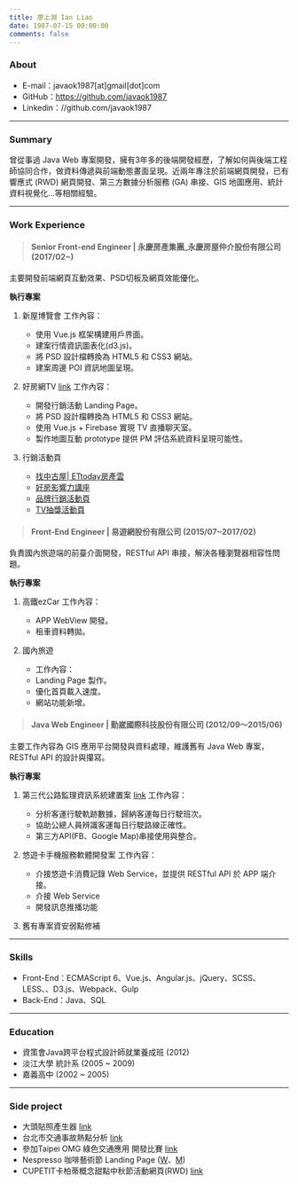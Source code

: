 ```yaml
---
title: 廖上淵 Ian Liao
date: 1987-07-15 00:00:00
comments: false
---
```


### About
- E-mail：javaok1987[at]gmail[dot]com
- GitHub：https://github.com/javaok1987
- Linkedin：//github.com/javaok1987

---------------------------------------
### Summary

曾從事過 Java Web 專案開發，擁有3年多的後端開發經歷，了解如何與後端工程師協同合作，做資料傳遞與前端動態畫面呈現。近兩年專注於前端網頁開發，已有響應式 (RWD) 網頁開發、第三方數據分析服務 (GA) 串接、GIS 地圖應用、統計資料視覺化...等相關經驗。


---------------------------------------
### Work Experience

> #### Senior Front-end Engineer | 永慶房產集團_永慶房屋仲介股份有限公司 (2017/02~)

  主要開發前端網頁互動效果、PSD切板及網頁效能優化。

__執行專案__
  1.  新屋博覽會
      工作內容：
      - 使用 Vue.js 框架構建用戶界面。
      - 建案行情資訊圖表化(d3.js)。
      - 將 PSD 設計檔轉換為 HTML5 和 CSS3 網站。
      - 建案周邊 POI 資訊地圖呈現。

  1.  好房網TV [link](https://bit.ly/HF_TV)
      工作內容：
      - 開發行銷活動 Landing Page。
      - 將 PSD 設計檔轉換為 HTML5 和 CSS3 網站。
      - 使用 Vue.js + Firebase 實現 TV 直播聊天室。
      - 製作地圖互動 prototype 提供 PM 評估系統資料呈現可能性。

  1.  行銷活動頁
      - [找中古屋| ETtoday房產雲](https://bit.ly/2w5PVZp)
      - [好房影響力講座](https://bit.ly/2w3Vzeo)
      - [品牌行銷活動頁](https://bit.ly/2w3KD0w)
      - [TV抽獎活動頁](https://bit.ly/2w63vff)


> #### Front-End Engineer | 易遊網股份有限公司 (2015/07~2017/02)

  負責國內旅遊端的前臺介面開發，RESTful API 串接，解決各種瀏覽器相容性問題。

__執行專案__
  1.  高鐵ezCar
      工作內容：
      - APP WebView 開發。
      - 租車資料轉拋。

  1.  國內旅遊
      - 工作內容：
      - Landing Page 製作。
      - 優化首頁載入速度。
      - 網站功能新增。


> #### Java Web Engineer | 勤崴國際科技股份有限公司 (2012/09～2015/06)

  主要工作內容為 GIS 應用平台開發與資料處理，維護舊有 Java Web 專案，RESTful API 的設計與攥寫。

__執行專案__
  1.  第三代公路監理資訊系統建置案 [link](https://goo.gl/SLCRbH)
      工作內容：
      - 分析客運行駛軌跡數據，歸納客運每日行駛班次。
      - 協助公總人員辨識客運每日行駛路線正確性。
      - 第三方API(FB、Google Map)串接使用與整合。

  1.  悠遊卡手機服務軟體開發案
      工作內容：
      - 介接悠遊卡消費記錄 Web Service，並提供 RESTful API 於 APP 端介接。
      - 介接 Web Service
      - 開發訊息推播功能

  1.  舊有專案資安弱點修補


---------------------------------------
### Skills

- Front-End：ECMAScript 6、Vue.js、Angular.js、jQuery、SCSS、LESS、、D3.js、Webpack、Gulp
- Back-End：Java、SQL


---------------------------------------
### Education

- 資策會Java跨平台程式設計師就業養成班 (2012)
- 淡江大學 統計系 (2005 ~ 2009)
- 嘉義高中 (2002 ~ 2005)


---------------------------------------
### Side project

- 大頭貼照產生器 [link](https://goo.gl/zwiD3A)
- 台北市交通事故熱點分析 [link](http://goo.gl/9gQy6B)
- 參加Taipei OMG 綠色交通應用 開發比賽 [link](http://goo.gl/D9K3sG)
- Nespresso 咖啡藝術節 Landing Page ([W](https://goo.gl/bKY71o)、[M](https://goo.gl/3BGGwr))
- CUPETIT卡柏蒂概念甜點中秋節活動網頁(RWD) [link](https://goo.gl/YokwWS)
